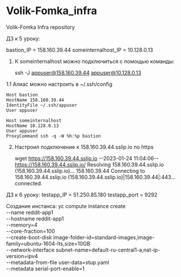# Volik-Fomka_infra
Volik-Fomka Infra repository

ДЗ к 5 уроку:

bastion_IP = 158.160.39.44
someinternalhost_IP = 10.128.0.13

1. К someinternalhost можно подключиться с помощью команды:

    ssh -J appuser@158.160.39.44 appuser@10.128.0.13

1.1 Алиас можно настроить в  ~/.ssh/config

	Host bastion
    HostName 158.160.39.44
    IdentityFile ~/.ssh/appuser
    User appuser

	Host someinternalhost
    HostName 10.128.0.13
    User appuser
	ProxyCommand ssh -q -W %h:%p bastion

2. Настроил подключение к 158.160.39.44.sslip.io по https

	wget https://158.160.39.44.sslip.io
	--2023-01-24 11:04:06--  https://158.160.39.44.sslip.io/
	Resolving 158.160.39.44.sslip.io (158.160.39.44.sslip.io)... 158.160.39.44
	Connecting to 158.160.39.44.sslip.io (158.160.39.44.sslip.io)|158.160.39.44|:443... connected.

ДЗ к 6 уроку:
testapp_IP = 51.250.85.180
testapp_port = 9292

Создание инстанса:
yc compute instance create \
  --name reddit-app1 \
  --hostname reddit-app1 \
  --memory=4 \
  --core-fraction=100 \
  --create-boot-disk image-folder-id=standard-images,image-family=ubuntu-1604-lts,size=10GB \
  --network-interface subnet-name=default-ru-central1-a,nat-ip-version=ipv4 \
  --metadata-from-file user-data=stup.yaml \
  --metadata serial-port-enable=1

